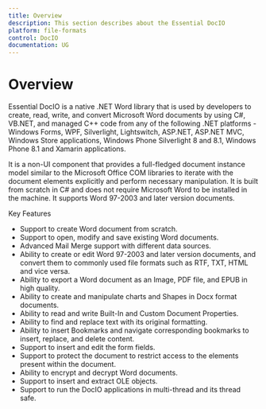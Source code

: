 ```yaml
---
title: Overview
description: This section describes about the Essential DocIO
platform: file-formats
control: DocIO
documentation: UG
---
```

# Overview

Essential DocIO is a native .NET Word library that is used by developers to create, read, write, and convert Microsoft Word documents by using C#, VB.NET, and managed C++ code from any of the following .NET platforms - Windows Forms, WPF, Silverlight, Lightswitch, ASP.NET, ASP.NET MVC, Windows Store applications, Windows Phone Silverlight 8 and 8.1, Windows Phone 8.1 and Xamarin applications. 

It is a non-UI component that provides a full-fledged document instance model similar to the Microsoft Office COM libraries to iterate with the document elements explicitly and perform necessary manipulation. It is built from scratch in C# and does not require Microsoft Word to be installed in the machine. It supports Word 97-2003 and later version documents.

Key Features

* Support to create Word document from scratch.
* Support to open, modify and save existing Word documents.
* Advanced Mail Merge support with different data sources.
* Ability to create or edit Word 97-2003 and later version documents, and convert them to commonly used file formats such as RTF, TXT, HTML and vice versa.
* Ability to export a Word document as an Image, PDF file, and EPUB in high quality.
* Ability to create and manipulate charts and Shapes in Docx format documents.
* Ability to read and write Built-In and Custom Document Properties.
* Ability to find and replace text with its original formatting.
* Ability to insert Bookmarks and navigate corresponding bookmarks to insert, replace, and delete content.
* Support to insert and edit the form fields.
* Support to protect the document to restrict access to the elements present within the document.
* Ability to encrypt and decrypt Word documents.
* Support to insert and extract OLE objects.
* Support to run the DocIO applications in multi-thread and its thread safe.

